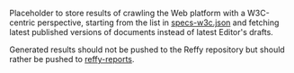 Placeholder to store results of crawling the Web platform with a W3C-centric
perspective, starting from the list in [specs-w3c.json](https://github.com/tidoust/reffy/blob/master/src/specs/specs-w3c.json)
and fetching latest published versions of documents instead of latest Editor's drafts.

Generated results should not be pushed to the Reffy repository but should
rather be pushed to [reffy-reports](https://github.com/tidoust/reffy-reports).

